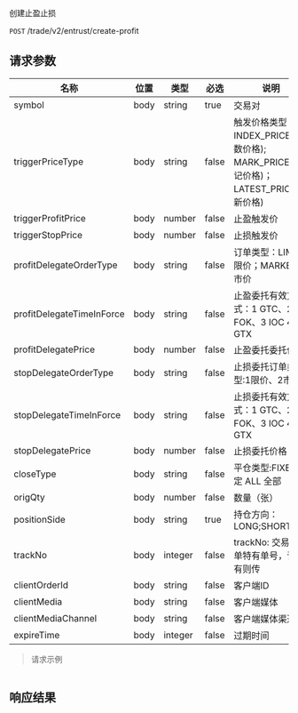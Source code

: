 创建止盈止损

`POST` /trade/v2/entrust/create-profit

## 请求参数

| 名称                        | 位置   | 类型      | 必选    | 说明                                                            |
|---------------------------|------|---------|-------|---------------------------------------------------------------|
| symbol                    | body | string  | true  | 交易对                                                           |
| triggerPriceType          | body | string  | false | 触发价格类型：INDEX_PRICE(指数价格); MARK_PRICE(标记价格)；LATEST_PRICE(最新价格) |
| triggerProfitPrice        | body | number  | false | 止盈触发价                                                         |
| triggerStopPrice          | body | number  | false | 止损触发价                                                         |
| profitDelegateOrderType   | body | string  | false | 订单类型：LIMIT 限价；MARKET 市价                                       |
| profitDelegateTimeInForce | body | string  | false | 止盈委托有效方式：1 GTC、2 FOK、3 IOC 4 GTX                              |
| profitDelegatePrice       | body | number  | false | 止盈委托委托价格                                                      |
| stopDelegateOrderType     | body | string  | false | 止损委托订单类型:1限价、2市价                                              |
| stopDelegateTimeInForce   | body | string  | false | 止损委托有效方式：1 GTC、2 FOK、3 IOC 4 GTX                              |
| stopDelegatePrice         | body | number  | false | 止损委托价格                                                        |
| closeType                 | body | string  | false | 平仓类型:FIXED 固定 ALL 全部                                          |
| origQty                   | body | number  | false | 数量（张）                                                         |
| positionSide              | body | string  | true  | 持仓方向：LONG;SHORT                                               |
| trackNo                   | body | integer | false | trackNo: 交易员带单特有单号，订单有则传                                      |
| clientOrderId             | body | string  | false | 客户端ID                                                         |
| clientMedia               | body | string  | false | 客户端媒体                                                         |
| clientMediaChannel        | body | string  | false | 客户端媒体渠道                                                       |
| expireTime                | body | integer | false | 过期时间                                                          |

> 请求示例

```shell

```

## 响应结果

```json

```

